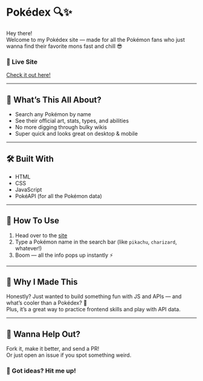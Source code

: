 # Pokédex 🔍✨

Hey there!  
Welcome to my Pokédex site — made for all the Pokémon fans who just wanna find their favorite mons fast and chill 😎

### 🔗 Live Site
[Check it out here!](https://tushar-404.github.io/Pokedex/)

---

## 🧠 What’s This All About?

- Search any Pokémon by name  
- See their official art, stats, types, and abilities  
- No more digging through bulky wikis  
- Super quick and looks great on desktop & mobile

---

## 🛠 Built With

- HTML  
- CSS  
- JavaScript  
- PokéAPI (for all the Pokémon data)

---

## 🚀 How To Use

1. Head over to the [site](https://tushar-404.github.io/Pokedex/)
2. Type a Pokémon name in the search bar (like `pikachu`, `charizard`, whatever!)
3. Boom — all the info pops up instantly ⚡

---

## 🙌 Why I Made This

Honestly? Just wanted to build something fun with JS and APIs — and what’s cooler than a Pokédex? 😤  
Plus, it’s a great way to practice frontend skills and play with API data.

---

## 🤝 Wanna Help Out?

Fork it, make it better, and send a PR!  
Or just open an issue if you spot something weird.

### 💬 Got ideas? Hit me up!
